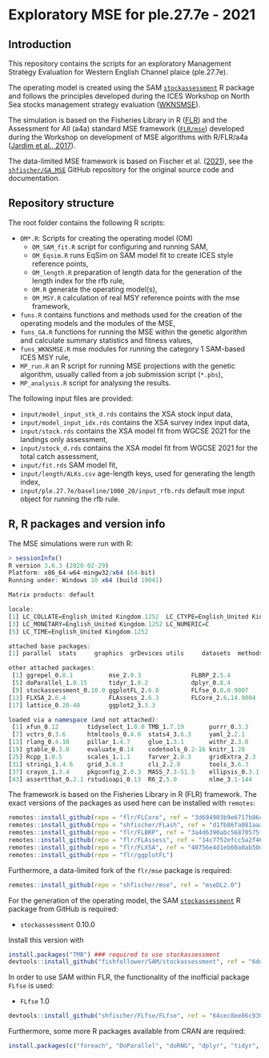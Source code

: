 Exploratory MSE for ple.27.7e - 2021
================

## Introduction

This repository contains the scripts for an exploratory Management
Strategy Evaluation for Western English Channel plaice (ple.27.7e).

The operating model is created using the SAM
[`stockassessment`](https://github.com/fishfollower/SAM/) R package and
follows the principles developed during the ICES Workshop on North Sea
stocks management strategy evaluation
([WKNSMSE](https://doi.org/10.17895/ices.pub.5090)).

The simulation is based on the Fisheries Library in R
([FLR](http://www.flr-project.org/)) and the Assessment for All (a4a)
standard MSE framework ([`FLR/mse`](github.com/FLR/mse)) developed
during the Workshop on development of MSE algorithms with R/FLR/a4a
([Jardim et al.,
2017](https://ec.europa.eu/jrc/en/publication/assessment-all-initiativea4a-workshop-development-mse-algorithms-rflra4a)).

The data-limited MSE framework is based on Fischer et
al. ([2021](https://dx.doi.org/10.1093/icesjms/fsab018)), see the
[`shfischer/GA_MSE`](https://github.com/shfischer/GA_MSE) GitHub
repository for the original source code and documentation.

## Repository structure

The root folder contains the following R scripts:

-   `OM*.R`: Scripts for creating the operating model (OM)
    -   `OM_SAM_fit.R` script for configuring and running SAM,
    -   `OM_Eqsim.R` runs EqSim on SAM model fit to create ICES style
        reference points,
    -   `OM_length.R` preparation of length data for the generation of
        the length index for the rfb rule,
    -   `OM.R` generate the operating model(s),
    -   `OM_MSY.R` calculation of real MSY reference points with the mse
        framework,
-   `funs.R` contains functions and methods used for the creation of the
    operating models and the modules of the MSE,
-   `funs_GA.R` functions for running the MSE within the genetic
    algorithm and calculate summary statistics and fitness values,
-   `funs_WKNSMSE.R` mse modules for running the category 1 SAM-based
    ICES MSY rule,
-   `MP_run.R` an R script for running MSE projections with the genetic
    algorithm, usually called from a job submission script (`*.pbs`),
-   `MP_analysis.R` script for analysing the results.

The following input files are provided:

-   `input/model_input_stk_d.rds` contains the XSA stock input data,
-   `input/model_input_idx.rds` contains the XSA survey index input
    data,
-   `input/stock.rds` contains the XSA model fit from WGCSE 2021 for the
    landings only assessment,
-   `input/stock_d.rds` contains the XSA model fit from WGCSE 2021 for
    the total catch assessment,
-   `input/fit.rds` SAM model fit,
-   `input/length/ALKs.csv` age-length keys, used for generating the
    length index,
-   `input/ple.27.7e/baseline/1000_20/input_rfb.rds` default mse input
    object for running the rfb rule.

## R, R packages and version info

The MSE simulations were run with R:

``` r
> sessionInfo()
R version 3.6.3 (2020-02-29)
Platform: x86_64-w64-mingw32/x64 (64-bit)
Running under: Windows 10 x64 (build 19041)

Matrix products: default

locale:
[1] LC_COLLATE=English_United Kingdom.1252  LC_CTYPE=English_United Kingdom.1252   
[3] LC_MONETARY=English_United Kingdom.1252 LC_NUMERIC=C                           
[5] LC_TIME=English_United Kingdom.1252    

attached base packages:
[1] parallel  stats     graphics  grDevices utils     datasets  methods   base     

other attached packages:
 [1] ggrepel_0.8.1          mse_2.0.3              FLBRP_2.5.4            data.table_1.12.8     
 [5] doParallel_1.0.15      tidyr_1.0.2            dplyr_0.8.4            foreach_1.4.8         
 [9] stockassessment_0.10.0 ggplotFL_2.6.8         FLfse_0.0.0.9007       FLash_2.5.11          
[13] FLXSA_2.6.4            FLAssess_2.6.3         FLCore_2.6.14.9004     iterators_1.0.13      
[17] lattice_0.20-40        ggplot2_3.3.3         

loaded via a namespace (and not attached):
 [1] xfun_0.12        tidyselect_1.0.0 TMB_1.7.19       purrr_0.3.3      splines_3.6.3    colorspace_2.0-0
 [7] vctrs_0.3.6      htmltools_0.4.0  stats4_3.6.3     yaml_2.2.1       mgcv_1.8-31      utf8_1.1.4      
[13] rlang_0.4.10     pillar_1.4.7     glue_1.3.1       withr_2.3.0      lifecycle_0.2.0  munsell_0.5.0   
[19] gtable_0.3.0     evaluate_0.14    codetools_0.2-16 knitr_1.28       labeling_0.4.2   fansi_0.4.1     
[25] Rcpp_1.0.5       scales_1.1.1     farver_2.0.3     gridExtra_2.3    ellipse_0.4.2    digest_0.6.27   
[31] stringi_1.4.6    grid_3.6.3       cli_2.2.0        tools_3.6.3      magrittr_2.0.1   tibble_2.1.3    
[37] crayon_1.3.4     pkgconfig_2.0.3  MASS_7.3-51.5    ellipsis_0.3.1   Matrix_1.2-18    rmarkdown_2.1   
[43] assertthat_0.2.1 rstudioapi_0.13  R6_2.5.0         nlme_3.1-144     compiler_3.6.3 
```

The framework is based on the Fisheries Library in R (FLR) framework.
The exact versions of the packages as used here can be installed with
`remotes`:

``` r
remotes::install_github(repo = "flr/FLCore", ref = "3d694903b9e6717b86c3e8486fc14ebf92908786")
remotes::install_github(repo = "shfischer/FLash", ref = "d1fb86fa081aaa5b6980d74b07d9adb44ad19a7f") # silenced version of FLash
remotes::install_github(repo = "flr/FLBRP", ref = "3a4d6390abc56870575fbaba3637091036468217")
remotes::install_github(repo = "flr/FLAssess", ref = "14c7752efcc5a2f463d0e9846be33b327c77b59b")
remotes::install_github(repo = "flr/FLXSA", ref = "40756e4d1eb60a0ab50d6e511477a8ee8dde2373")
remotes::install_github(repo = "flr/ggplotFL")
```

Furthermore, a data-limited fork of the `flr/mse` package is required:

``` r
remotes::install_github(repo = "shfischer/mse", ref = "mseDL2.0")
```

For the generation of the operating model, the SAM
[`stockassessment`](https://github.com/fishfollower/SAM/) R package from
GitHub is required:

-   `stockassessment` 0.10.0

Install this version with

``` r
install.packages("TMB") ### required to use stockassessment
devtools::install_github("fishfollower/SAM/stockassessment", ref = "6ddb31ffee0d867c569a86cd4dc7a9ba8243764c")
```

In order to use SAM within FLR, the functionality of the inofficial
package `FLfse` is used:

-   `FLfse` 1.0

``` r
devtools::install_github("shfischer/FLfse/FLfse", ref = "64cec8ee86c9309a5b4e84ff1790d0ed594bc7ee")
```

Furthermore, some more R packages available from CRAN are required:

``` r
install.packages(c("foreach", "DoParallel", "doRNG", "dplyr", "tidyr", "ggplot2", "Cairo", "scales")) 
```
